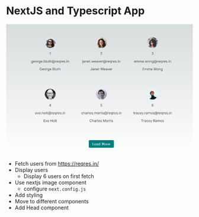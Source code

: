 # NextJS and Typescript App

<p align="center">
      <img width="600"  src="./screenshot.png">
</p>

- Fetch users from https://reqres.in/
- Display users
  - Display 6 users on first fetch
- Use nextjs image component
  - configure `next.config.js`
- Add styling
- Move to different components
- Add Head component
